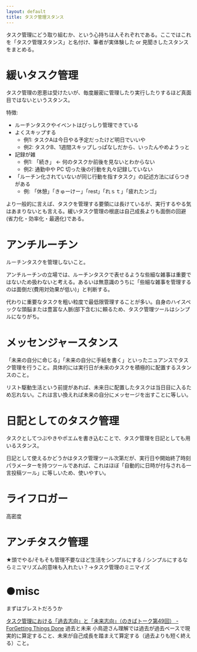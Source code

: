 ```yaml
---
layout: default
title: タスク管理スタンス
---
```


タスク管理にどう取り組むか、という心持ちは人それぞれである。ここではこれを「タスク管理スタンス」と名付け、筆者が実体験した or 見聞きしたスタンスをまとめる。

# 緩いタスク管理
タスク管理の恩恵は受けたいが、毎度厳密に管理したり実行したりするほど真面目ではないというスタンス。

特徴:

- ルーチンタスクやイベントはびっしり管理できている
- よくスキップする
  - 例1: タスクAは今日やる予定だったけど明日でいいや
  - 例2: タスクB、1週間スキップしっぱなしだから、いったんやめようっと
- 記録が雑
  - 例1: 「続き」 ← 何のタスクか前後を見ないとわからない
  - 例2: 通勤中や PC 切った後の行動を丸々記録していない
- 「ルーチン化されていないが同じ行動を指すタスク」の記述方法にばらつきがある
  - 例: 「休憩」「きゅーけー」「rest」「れｓｔ」「疲れたンゴ」

より一般的に言えば、タスクを管理する要領には長けているが、実行するやる気はあまりないとも言える。緩いタスク管理の根底は自己成長よりも面倒の回避(省力化・効率化・最適化)である。

# アンチルーチン
ルーチンタスクを管理しないこと。

アンチルーチンの立場では、ルーチンタスクで表せるような些細な雑事は重要ではないため扱わないと考える。あるいは無意識のうちに「些細な雑事を管理するのは面倒だ(費用対効果が低い)」と判断する。

代わりに重要なタスクを粗い粒度で最低限管理することが多い。自身のハイスペックな頭脳または豊富な人脈(部下含む)に頼るため、タスク管理ツールはシンプルになりがち。

# メッセンジャースタンス
「未来の自分に命じる」「未来の自分に手紙を書く」といったニュアンスでタスク管理を行うこと。具体的には実行日が未来のタスクを積極的に配置するスタンスのこと。

リスト駆動生活という前提があれば、未来日に配置したタスクは当日目に入るため忘れない。これは言い換えれば未来の自分にメッセージを出すことに等しい。

# 日記としてのタスク管理
タスクとしてつぶやきやポエムを書き込むことで、タスク管理を日記としても用いるスタンス。

日記として使えるかどうかはタスク管理ツール次第だが、実行日や開始終了時刻パラメーターを持つツールであれば、これはほぼ「自動的に日時が付与される一言投稿ツール」に等しいため、使いやすい。

# ライフロガー

高密度

# アンチタスク管理
★頭でやる/そもそも管理不要なほど生活をシンプルにする / シンプルにするならミニマリズム的意味も入れたい？→タスク管理のミニマイズ

# ●misc
まずはブレストだろうか

[タスク管理における「過去志向」と「未来志向」（のきばトーク第49回） - ForGetting Things Done](http://hochebirne.hatenablog.com/entry/2017/07/05/053000) 過去と未来 小鳥遊さん理解では過去が過去ベースで現実的に算定すること、未来が自己成長を踏まえて算定する（過去よりも短く終える）こと。

